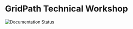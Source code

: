 # GridPath Technical Workshop

[![Documentation Status](https://readthedocs.org/projects/reds-workshop-2/badge/?version=latest)](https://reds-workshop-2.readthedocs.io/en/latest/?badge=latest)
